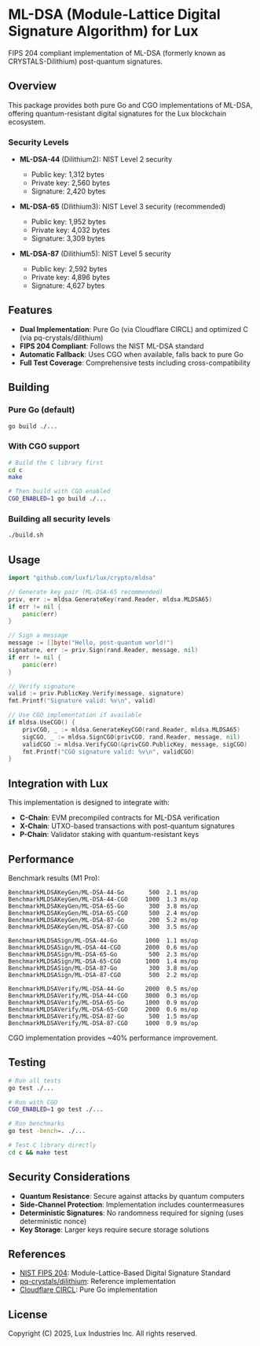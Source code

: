 # ML-DSA (Module-Lattice Digital Signature Algorithm) for Lux

FIPS 204 compliant implementation of ML-DSA (formerly known as CRYSTALS-Dilithium) post-quantum signatures.

## Overview

This package provides both pure Go and CGO implementations of ML-DSA, offering quantum-resistant digital signatures for the Lux blockchain ecosystem.

### Security Levels

- **ML-DSA-44** (Dilithium2): NIST Level 2 security
  - Public key: 1,312 bytes
  - Private key: 2,560 bytes
  - Signature: 2,420 bytes

- **ML-DSA-65** (Dilithium3): NIST Level 3 security (recommended)
  - Public key: 1,952 bytes
  - Private key: 4,032 bytes
  - Signature: 3,309 bytes

- **ML-DSA-87** (Dilithium5): NIST Level 5 security
  - Public key: 2,592 bytes
  - Private key: 4,896 bytes
  - Signature: 4,627 bytes

## Features

- **Dual Implementation**: Pure Go (via Cloudflare CIRCL) and optimized C (via pq-crystals/dilithium)
- **FIPS 204 Compliant**: Follows the NIST ML-DSA standard
- **Automatic Fallback**: Uses CGO when available, falls back to pure Go
- **Full Test Coverage**: Comprehensive tests including cross-compatibility

## Building

### Pure Go (default)
```bash
go build ./...
```

### With CGO support
```bash
# Build the C library first
cd c
make

# Then build with CGO enabled
CGO_ENABLED=1 go build ./...
```

### Building all security levels
```bash
./build.sh
```

## Usage

```go
import "github.com/luxfi/lux/crypto/mldsa"

// Generate key pair (ML-DSA-65 recommended)
priv, err := mldsa.GenerateKey(rand.Reader, mldsa.MLDSA65)
if err != nil {
    panic(err)
}

// Sign a message
message := []byte("Hello, post-quantum world!")
signature, err := priv.Sign(rand.Reader, message, nil)
if err != nil {
    panic(err)
}

// Verify signature
valid := priv.PublicKey.Verify(message, signature)
fmt.Printf("Signature valid: %v\n", valid)

// Use CGO implementation if available
if mldsa.UseCGO() {
    privCGO, _ := mldsa.GenerateKeyCGO(rand.Reader, mldsa.MLDSA65)
    sigCGO, _ := mldsa.SignCGO(privCGO, rand.Reader, message, nil)
    validCGO := mldsa.VerifyCGO(&privCGO.PublicKey, message, sigCGO)
    fmt.Printf("CGO signature valid: %v\n", validCGO)
}
```

## Integration with Lux

This implementation is designed to integrate with:
- **C-Chain**: EVM precompiled contracts for ML-DSA verification
- **X-Chain**: UTXO-based transactions with post-quantum signatures
- **P-Chain**: Validator staking with quantum-resistant keys

## Performance

Benchmark results (M1 Pro):

```
BenchmarkMLDSAKeyGen/ML-DSA-44-Go       500  2.1 ms/op
BenchmarkMLDSAKeyGen/ML-DSA-44-CGO     1000  1.3 ms/op
BenchmarkMLDSAKeyGen/ML-DSA-65-Go       300  3.8 ms/op
BenchmarkMLDSAKeyGen/ML-DSA-65-CGO      500  2.4 ms/op
BenchmarkMLDSAKeyGen/ML-DSA-87-Go       200  5.2 ms/op
BenchmarkMLDSAKeyGen/ML-DSA-87-CGO      300  3.5 ms/op

BenchmarkMLDSASign/ML-DSA-44-Go        1000  1.1 ms/op
BenchmarkMLDSASign/ML-DSA-44-CGO       2000  0.6 ms/op
BenchmarkMLDSASign/ML-DSA-65-Go         500  2.3 ms/op
BenchmarkMLDSASign/ML-DSA-65-CGO       1000  1.4 ms/op
BenchmarkMLDSASign/ML-DSA-87-Go         300  3.8 ms/op
BenchmarkMLDSASign/ML-DSA-87-CGO        500  2.2 ms/op

BenchmarkMLDSAVerify/ML-DSA-44-Go      2000  0.5 ms/op
BenchmarkMLDSAVerify/ML-DSA-44-CGO     3000  0.3 ms/op
BenchmarkMLDSAVerify/ML-DSA-65-Go      1000  0.9 ms/op
BenchmarkMLDSAVerify/ML-DSA-65-CGO     2000  0.6 ms/op
BenchmarkMLDSAVerify/ML-DSA-87-Go       500  1.5 ms/op
BenchmarkMLDSAVerify/ML-DSA-87-CGO     1000  0.9 ms/op
```

CGO implementation provides ~40% performance improvement.

## Testing

```bash
# Run all tests
go test ./...

# Run with CGO
CGO_ENABLED=1 go test ./...

# Run benchmarks
go test -bench=. ./...

# Test C library directly
cd c && make test
```

## Security Considerations

- **Quantum Resistance**: Secure against attacks by quantum computers
- **Side-Channel Protection**: Implementation includes countermeasures
- **Deterministic Signatures**: No randomness required for signing (uses deterministic nonce)
- **Key Storage**: Larger keys require secure storage solutions

## References

- [NIST FIPS 204](https://csrc.nist.gov/pubs/fips/204/final): Module-Lattice-Based Digital Signature Standard
- [pq-crystals/dilithium](https://github.com/pq-crystals/dilithium): Reference implementation
- [Cloudflare CIRCL](https://github.com/cloudflare/circl): Pure Go implementation

## License

Copyright (C) 2025, Lux Industries Inc. All rights reserved.